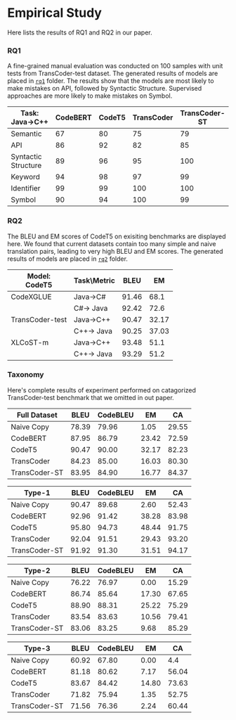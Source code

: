 # Empirical Study
Here lists the results of RQ1 and RQ2 in our paper.

### RQ1

A fine-grained manual evaluation was conducted on 100 samples with unit tests from TransCoder-test dataset. The generated results of models are placed in [`rq1`](Empirical%20Study/rq1) folder. The results show that the models are most likely to make mistakes on API, followed by Syntactic Structure. Supervised approaches are more likely to make mistakes on Symbol.

| Task:<br>Java→C++            | CodeBERT | CodeT5 | TransCoder | TransCoder-ST |
|---------------------|----------|--------|------------|---------------|
| Semantic            | 67       | 80     | 75         | 79            |
| API                 | 86       | 92     | 82         | 85            |
| Syntactic Structure | 89       | 96     | 95         | 100           |
| Keyword             | 94       | 98     | 97         | 99            |
| Identifier          | 99       | 99     | 100        | 100           |
| Symbol              | 90       | 94     | 100        | 99            |

### RQ2

The BLEU and EM scores of CodeT5 on exisiting benchmarks are displayed here. We found that current datasets contain too many simple and naive translation pairs, leading to very high BLEU and EM scores. The generated results of models are placed in [`rq2`](Empirical%20Study/rq2) folder.

| Model:<br>CodeT5 | Task\Metric | BLEU  | EM    |
|------------------|-------------|-------|-------|
| CodeXGLUE        | Java→C#     | 91.46 | 68.1  |
|                  | C#→ Java    | 92.42 | 72.6  |
| TransCoder-test  | Java→C++    | 90.47 | 32.17 |
|                  | C++→ Java   | 90.25 | 37.03 |
| XLCoST-m         | Java→C++    | 93.48 | 51.1  |
|                  | C++→ Java   | 93.29 | 51.2  |

### Taxonomy

Here's complete results of experiment performed on catagorized TransCoder-test benchmark that we omitted in out paper.

| Full Dataset  | BLEU  | CodeBLEU | EM    | CA    |
|---------------|-------|----------|-------|-------|
| Naive Copy    | 78.39 | 79.96    | 1.05  | 29.55 |
| CodeBERT      | 87.95 | 86.79    | 23.42 | 72.59 |
| CodeT5        | 90.47 | 90.00    | 32.17 | 82.23 |
| TransCoder    | 84.23 | 85.00    | 16.03 | 80.30 |
| TransCoder-ST | 83.95 | 84.90    | 16.77 | 84.37 |

| Type-1        | BLEU  | CodeBLEU | EM    | CA    |
|---------------|-------|----------|-------|-------|
| Naive Copy    | 90.47 | 89.68    | 2.60  | 52.43 |
| CodeBERT      | 92.96 | 91.42    | 38.28 | 83.98 |
| CodeT5        | 95.80 | 94.73    | 48.44 | 91.75 |
| TransCoder    | 92.04 | 91.51    | 29.43 | 93.20 |
| TransCoder-ST | 91.92 | 91.30    | 31.51 | 94.17 |

| Type-2        | BLEU  | CodeBLEU | EM    | CA    |
|---------------|-------|----------|-------|-------|
| Naive Copy    | 76.22 | 76.97    | 0.00  | 15.29 |
| CodeBERT      | 86.74 | 85.64    | 17.30 | 67.65 |
| CodeT5        | 88.90 | 88.31    | 25.22 | 75.29 |
| TransCoder    | 83.54 | 83.63    | 10.56 | 79.41 |
| TransCoder-ST | 83.06 | 83.25    | 9.68  | 85.29 |

| Type-3        | BLEU  | CodeBLEU | EM    | CA    |
|---------------|-------|----------|-------|-------|
| Naive Copy    | 60.92 | 67.80    | 0.00  | 4.4   |
| CodeBERT      | 81.18 | 80.62    | 7.17  | 56.04 |
| CodeT5        | 83.67 | 84.42    | 14.80 | 73.63 |
| TransCoder    | 71.82 | 75.94    | 1.35  | 52.75 |
| TransCoder-ST | 71.56 | 76.36    | 2.24  | 60.44 |
